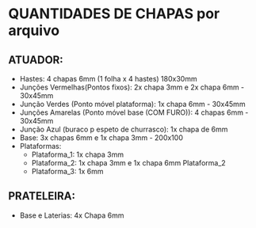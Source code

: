 # QUANTIDADES DE CHAPAS por arquivo
## ATUADOR:
- Hastes: 4 chapas 6mm (1 folha x 4 hastes) 180x30mm
- Junções Vermelhas(Pontos fixos): 2x chapa 3mm e 2x chapa 6mm - 30x45mm
- Junção Verdes (Ponto móvel plataforma): 1x chapa 6mm - 30x45mm
- Junções Amarelas (Ponto móvel base (COM FURO)): 4 chapas 6mm - 30x45mm
- Junção Azul (buraco p espeto de churrasco): 1x chapa de 6mm
- Base: 3x chapas 6mm e 1x chapa 3mm - 200x100
- Plataformas:
	- Plataforma_1: 1x chapa 3mm
	- Plataforma_2: 1x chapa 3mm e 1x chapa 6mm Plataforma_2
	- Plataforma_3: 1x 6mm
## PRATELEIRA:
- Base e Laterias: 4x Chapa 6mm
	